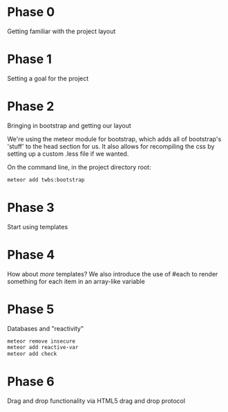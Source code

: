 # Phase 0
Getting familiar with the project layout

# Phase 1
Setting a goal for the project

# Phase 2
Bringing in bootstrap and getting our layout

We're using the meteor module for bootstrap, which adds all of bootstrap's
'stuff' to the head section for us. It also allows for recompiling the css
by setting up a custom .less file if we wanted.

On the command line, in the project directory root:

```bash
meteor add twbs:bootstrap
```

# Phase 3
Start using templates

# Phase 4
How about *more* templates? We also introduce the use of #each to render something
for each item in an array-like variable

# Phase 5
Databases and "reactivity"

```bash
meteor remove insecure
meteor add reactive-var
meteor add check
```

# Phase 6
Drag and drop functionality via HTML5 drag and drop protocol

